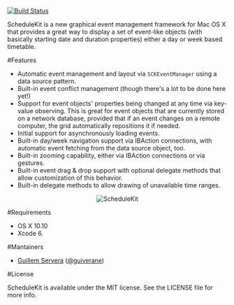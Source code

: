 [![Build Status](https://travis-ci.org/gservera/ScheduleKit.svg?branch=master)](https://travis-ci.org/gservera/ScheduleKit)
 
ScheduleKit is a new graphical event management framework for Mac OS X that provides a great way to display a set of event-like objects (with basically starting date and duration properties) either a day or week based timetable.

#Features

* Automatic event management and layout via `SCKEventManager` using a data source pattern.
* Built-in event conflict management (though there's a lot to be done here yet!)
* Support for event objects' properties being changed at any time via key-value observing. This is great for event objects that are currently stored on a network database, provided that if an event changes on a remote computer, the grid automatically repositions it if needed.
* Initial support for asynchronously loading events.
* Built-in day/week navigation support via IBAction connections, with automatic event fetching from the data source object, too.
* Built-in zooming capability, either via IBAction connections or via gestures.
* Built-in event drag & drop support with optional delegate methods that allow customization of this behavior.
* Built-in delegate methods to allow drawing of unavailable time ranges.

 <p align="center" >
 <img style="max-width:100%" src="http://aurumcode.com/medcode/ScheduleKit.png" alt="ScheduleKit" title="ScheduleKit">
 </p>

#Requirements

* OS X 10.10
* Xcode 6.

#Mantainers

* [Guillem Servera](htttp://github.com/gservera) ([@guiverane](http://twitter.com/guiverane))

#License

ScheduleKit is available under the MIT license. See the LICENSE file for more info.
